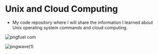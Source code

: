 # Unix and Cloud Computing

* My code repository where I will share the information I learned about Unix operating system commands and cloud computing.

![pngfuel com](https://user-images.githubusercontent.com/54184905/92368950-0d61dc80-f101-11ea-93c7-455930c7dca9.png) 

![pngwave(1)](https://user-images.githubusercontent.com/54184905/92368954-0e930980-f101-11ea-9d9a-cdca727d70ef.png)

